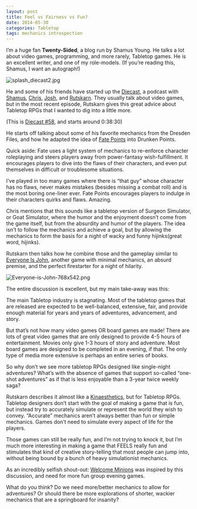 ```yaml
---
layout: post
title: Feel vs Fairness vs Fun?
date: 2014-05-30
categories: Tabletop
tags: mechanics introspection
---
```

I’m a huge fan **Twenty-Sided**, a blog run by Shamus Young. He talks a lot about video games, programming, and more rarely, Tabletop games. He is an excellent writer, and one of my role-models. (If you’re reading this, Shamus, I want an autograph!)

![splash_diecast2.jpg]({{site.url}}/images/posts/splash_diecast2.jpg)

He and some of his friends have started up the [Diecast](http://www.shamusyoung.com/twentysidedtale/?cat=287), a podcast with [Shamus](http://www.shamusyoung.com/twentysidedtale/), [Chris](http://www.errantsignal.com/blog/), [Josh](http://www.patreon.com/spoilerwarning), and [Rutskarn](http://www.chocolatehammer.org/). They usually talk about video games, but in the most recent episode, Rutskarn gives this great advice about Tabletop RPGs that I wanted to dig into a little more.

(This is [Diecast #58](http://www.shamusyoung.com/twentysidedtale/?p=23047), and starts around 0:38:30)

He starts off talking about some of his favorite mechanics from the Dresden Files, and how he adapted the idea of [Fate Points](http://www.faterpg.com/) into Drunken Points.

Quick aside: Fate uses a light system of mechanics to re-enforce character roleplaying and steers players away from power-fantasy wish-fulfillment. It encourages players to dive into the flaws of their characters, and even put themselves in difficult or troublesome situations. 

I’ve played in too many games where there is “that guy” whose character has no flaws, never makes mistakes (besides missing a combat roll) and is the most boring one-liner ever. Fate Points encourages players to indulge in their characters quirks and flaws. Amazing.

Chris mentions that this sounds like a tabletop version of Surgeon Simulator, or Goat Simulator, where the humor and the enjoyment doesn’t come from the game itself, but from the absurdity and humor of the players. The idea isn’t to follow the mechanics and achieve a goal, but by allowing the mechanics to form the basis for a night of wacky and funny hijinks(great word, hijinks).

Rutskarn then talks how he combine those and the gameplay similar to [Everyone Is John](http://jesterraiin.dropmark.com/167650/2976489), another game with minimal mechanics, an absurd premise, and the perfect firestarter for a night of hilarity.

![Everyone-is-John-768x542.png]({{site.url}}/images/posts/Everyone-is-John-768x542.png)

The entire discussion is excellent, but my main take-away was this:

The main Tabletop industry is stagnating. Most of the tabletop games that are released are expected to be well-balanced, extensive, fair, and provide enough material for years and years of adventures, advancement, and story.

But that’s not how many video games OR board games are made! There are lots of great video games that are only designed to provide 4-5 hours of entertainment. Movies only give 1-3 hours of story and adventure. Most board games are designed to be completed in an evening, if that. The only type of media more extensive is perhaps an entire series of books.

So why don’t we see more tabletop RPGs designed like single-night adventures? What’s with the absence of games that support so-called “one-shot adventures” as if that is less enjoyable than a 3-year twice weekly saga?

Rutskarn describes it almost like a [Kinaesthetics](https://www.youtube.com/watch?v=MrFK4NlGCo0), but for Tabletop RPGs. Tabletop designers don’t start with the goal of making a game that is fun, but instead try to accurately simulate or represent the world they wish to convey. “Accurate” mechanics aren’t always better than fun or simple mechanics. Games don’t need to simulate every aspect of life for the players.

Those games can still be really fun, and I’m not trying to knock it, but I’m much more interesting in making a game that FEELS really fun and stimulates that kind of creative story-telling that most people can jump into, without being bound by a bunch of heavy simulationist mechanics.

As an incredibly selfish shout-out: [Welcome Minions]({{site.url}}/david/my-creations/welcome-minions) was inspired by this discussion, and need for more fun group evening games.

What do you think? Do we need more/better mechanics to allow for adventures? Or should there be more explorations of shorter, wackier mechanics that are a springboard for insanity?